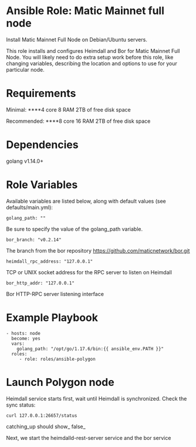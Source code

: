 # Ansible Role: Matic Mainnet full node 
Install Matic Mainnet Full Node on Debian/Ubuntu servers.

This role installs and configures Heimdall and Bor for  Matic Mainnet Full Node. You will likely need to do extra setup work before this role,  like changing variables, describing the location and options to use for your particular node.

# Requirements
Minimal:
****4 core
8 RAM
2TB of free disk space


Recommended:
****8 core
16 RAM
2TB of free disk space


# Dependencies
golang v1.14.0+

# Role Variables
Available variables are listed below, along with default values (see defaults/main.yml):

```
golang_path: ""
```
Be sure to specify the value of the golang_path variable.

```
bor_branch: "v0.2.14"
```

The branch from the bor repository https://github.com/maticnetwork/bor.git

```
heimdall_rpc_address: "127.0.0.1"
```
TCP or UNIX socket address for the RPC server to listen on Heimdall

```
bor_http_addr: "127.0.0.1"
```
Bor HTTP-RPC server listening interface

# Example Playbook
```
- hosts: node
  become: yes
  vars:
    golang_path: "/opt/go/1.17.6/bin:{{ ansible_env.PATH }}"
  roles:
     - role: roles/ansible-polygon
```

# Launch Polygon node

Heimdall service starts first, wait until Heimdall is synchronized. Check the sync status:

```
curl 127.0.0.1:26657/status
```
catching_up should show_ false_

Next, we start the heimdalld-rest-server service and the bor service
